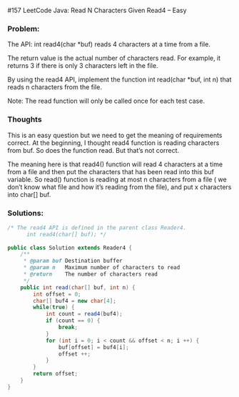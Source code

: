 #157 LeetCode Java: Read N Characters Given Read4 – Easy

### Problem:
The API: int read4(char *buf) reads 4 characters at a time from a file.

The return value is the actual number of characters read. For example, it returns 3 if there is only 3 characters left in the file.

By using the read4 API, implement the function int read(char *buf, int n) that reads n characters from the file.

Note:
The read function will only be called once for each test case.
### Thoughts
This is an easy question but we need to get the meaning of requirements correct.
At the beginning, I thought read4 function is reading characters from buf. So does the function read. But that’s not correct.

The meaning here is that read4() function will read 4 characters at a time from a file and then put the characters that has been read into this buf variable.
So read() function is reading at most n characters from a file ( we don’t know what file and how it’s reading from the file), and put x characters into char[] buf.

### Solutions:

```java
/* The read4 API is defined in the parent class Reader4.
      int read4(char[] buf); */
 
public class Solution extends Reader4 {
    /**
     * @param buf Destination buffer
     * @param n   Maximum number of characters to read
     * @return    The number of characters read
     */
    public int read(char[] buf, int n) {
        int offset = 0;
        char[] buf4 = new char[4];
        while(true) {
            int count = read4(buf4);
            if (count == 0) {
                break;
            }
            for (int i = 0; i < count && offset < n; i ++) {
                buf[offset] = buf4[i];
                offset ++;
            }
        }
        return offset;
    }
}
```